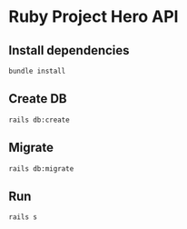 # Ruby Project Hero API

## Install dependencies

```
bundle install
```

## Create DB

```
rails db:create
```

## Migrate

```
rails db:migrate
```

## Run

```
rails s
```
